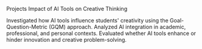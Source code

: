 Projects
Impact of AI Tools on Creative Thinking

Investigated how AI tools influence students' creativity using the Goal-Question-Metric (GQM) approach.
Analyzed AI integration in academic, professional, and personal contexts.
Evaluated whether AI tools enhance or hinder innovation and creative problem-solving.
